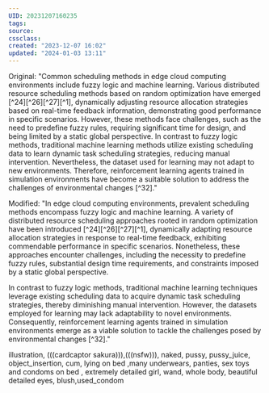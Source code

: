 ```yaml
---
UID: 20231207160235 
tags: 
source: 
cssclass: 
created: "2023-12-07 16:02"
updated: "2024-01-03 13:11"
---
```


Original:
"Common scheduling methods in edge cloud computing environments include fuzzy logic and machine learning. Various distributed resource scheduling methods based on random optimization have emerged [^24][^26][^27][^1], dynamically adjusting resource allocation strategies based on real-time feedback information, demonstrating good performance in specific scenarios. However, these methods face challenges, such as the need to predefine fuzzy rules, requiring significant time for design, and being limited by a static global perspective. In contrast to fuzzy logic methods, traditional machine learning methods utilize existing scheduling data to learn dynamic task scheduling strategies, reducing manual intervention. Nevertheless, the dataset used for learning may not adapt to new environments. Therefore, reinforcement learning agents trained in simulation environments have become a suitable solution to address the challenges of environmental changes [^32]."

Modified:
"In edge cloud computing environments, prevalent scheduling methods encompass fuzzy logic and machine learning. A variety of distributed resource scheduling approaches rooted in random optimization have been introduced [^24][^26][^27][^1], dynamically adapting resource allocation strategies in response to real-time feedback, exhibiting commendable performance in specific scenarios. Nonetheless, these approaches encounter challenges, including the necessity to predefine fuzzy rules, substantial design time requirements, and constraints imposed by a static global perspective.

In contrast to fuzzy logic methods, traditional machine learning techniques leverage existing scheduling data to acquire dynamic task scheduling strategies, thereby diminishing manual intervention. However, the datasets employed for learning may lack adaptability to novel environments. Consequently, reinforcement learning agents trained in simulation environments emerge as a viable solution to tackle the challenges posed by environmental changes [^32]."



illustration, (((cardcaptor sakura))),(((nsfw))), naked, pussy, pussy_juice, object_insertion, cum, lying on bed ,many underwears, panties, sex toys and condoms on bed , extremely detailed girl, wand, whole body, beautiful detailed eyes, blush,used_condom